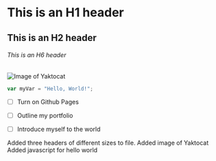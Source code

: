 # This is an H1 header
## This is an H2 header
###### This is an H6 header

![Image of Yaktocat](https://octodex.github.com/images/yaktocat.png)

``` javascript
var myVar = "Hello, World!";
```
- [ ] Turn on Github Pages
- [ ] Outline my portfolio
- [ ] Introduce myself to the world



Added three headers of different sizes to file.
Added image of Yaktocat
Added javascript for hello world
